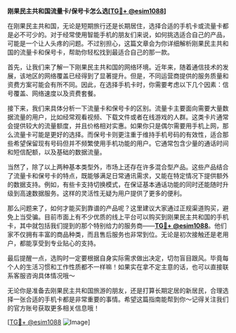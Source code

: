 **刚果民主共和国流量卡/保号卡怎么选[[TG💪+ @esim1088](https://t.me/s/esim1088)]**

在刚果民主共和国，无论是短期旅行还是长期居住，选择合适的手机卡或流量卡都是必不可少的。对于经常使用智能手机的朋友们来说，如何挑选适合自己的产品，可能是一个让人头疼的问题。不过别担心，这篇文章会为你详细解析刚果民主共和国的流量卡和保号卡，帮助你轻松找到最适合自己的那一款。

首先，让我们来了解一下刚果民主共和国的网络环境。近年来，随着通信技术的发展，该地区的网络覆盖已经得到了显著提升。但是，不同运营商提供的服务质量和资费方案可能会有所不同。因此，在选择手机卡时，你需要考虑以下几个因素：信号覆盖、网络速度以及资费套餐。

接下来，我们来具体分析一下流量卡和保号卡的区别。流量卡主要面向需要大量数据流量的用户，比如经常观看视频、下载文件或者在线游戏的人群。这类卡片通常会提供较大的流量额度，并且价格相对实惠。如果你只是偶尔需要用手机上网，那么流量卡可能是更好的选择。而保号卡则更注重于维持手机号码的有效性，适合那些希望保留现有号码但并不频繁使用手机功能的用户。它通常包含少量的通话时间和短信配额，以及基础的数据流量。

当然了，除了以上两种基本类型外，市场上还存在许多混合型产品。这些产品结合了流量卡和保号卡的特点，既能够满足日常通讯需求，又能在特定情况下提供额外的数据支持。例如，有些卡支持切换模式，在保证基本通话功能的同时还能随时升级到高速数据服务。这样的灵活性无疑为用户提供了更多的便利。

那么问题来了，如何才能买到靠谱的产品呢？这里建议大家通过正规渠道购买，避免上当受骗。目前市面上有不少优质的线上平台可以购买到刚果民主共和国的手机卡，其中就包括我们提到的那个特别给力的服务商——**[TG💪+ @esim1088](https://t.me/s/esim1088)**。他们家不仅拥有丰富的商品种类，而且售后服务也非常到位。无论是初次接触还是老用户，都能享受到专业贴心的支持。

最后提醒一点，选购时一定要根据自身实际需求做出决定，切勿盲目跟风。毕竟每个人的生活习惯和工作性质都不一样嘛！如果实在拿不定主意的话，也可以直接联系客服咨询具体情况哦～

无论你是准备去刚果民主共和国旅游的朋友，还是打算长期定居的新居民，合理选择一张合适的手机卡都是非常重要的事情。希望这篇指南能帮到你～记得关注我们的官方账号获取更多相关信息哦！

[[TG💪+ @esim1088](https://t.me/s/esim1088) ![Image](https://i.postimg.cc/4NQfJmqS/Snipaste-2025-05-13-00-14-12.png)]